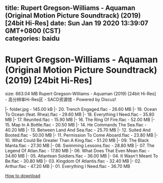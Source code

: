 
title: Rupert Gregson-Williams - Aquaman (Original Motion Picture Soundtrack) (2019) [24bit Hi-Res]
date: Sun Jan 19 2020 13:39:07 GMT+0800 (CST)    
categories: baidu
---

# Rupert Gregson-Williams - Aquaman (Original Motion Picture Soundtrack) (2019) [24bit Hi-Res]
size: 663.04 MB
 Rupert Gregson-Williams - Aquaman (2019) [24bit Hi-Res] - 高分辨率Hi-Res区 - SACD资源馆 - Powered by Discuz!
 
|- folder.jpg - 145.00 kB
|- 20. Trench Engaged.flac - 26.60 MB
|- 19. Ocean To Ocean (feat. Rhea).flac - 29.60 MB
|- 18. Everything I Need.flac - 35.80 MB
|- 17. Reunited.flac - 15.90 MB
|- 16. The Ring Of Fire.flac - 52.00 MB
|- 15. Map In A Bottle.flac - 20.50 MB
|- 14. He Commands The Sea.flac - 40.20 MB
|- 13. Between Land And Sea.flac - 25.70 MB
|- 12. Suited And Booted.flac - 50.00 MB
|- 11. Permission To Come Aboard.flac - 23.80 MB
|- 10. What Could Be Greater Than A King.flac - 51.20 MB
|- 09. The Black Manta.flac - 27.30 MB
|- 08. Swimming Lessons.flac - 28.80 MB
|- 07. The Legend Of Atlan.flac - 17.80 MB
|- 06. What Does That Even Mean.flac - 34.60 MB
|- 05. Atlantean Soldiers.flac - 36.00 MB
|- 04. It Wasn't Meant To Be.flac - 30.80 MB
|- 03. Kingdom Of Atlantis.flac - 32.40 MB
|- 02. Arthur.flac - 47.20 MB
|- 01. Everything I Need.flac - 36.70 MB

[How to download](https://bpcam.bemobtrk.com/go/2ceec3aa-1ca2-46d6-b9ff-aaa5c184517c?jno=4310)